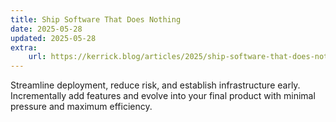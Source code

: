 ```yaml
---
title: Ship Software That Does Nothing 
date: 2025-05-28
updated: 2025-05-28
extra: 
    url: https://kerrick.blog/articles/2025/ship-software-that-does-nothing/
---
```


Streamline deployment, reduce risk, and establish infrastructure early. Incrementally add features and evolve into your final product with minimal pressure and maximum efficiency. 